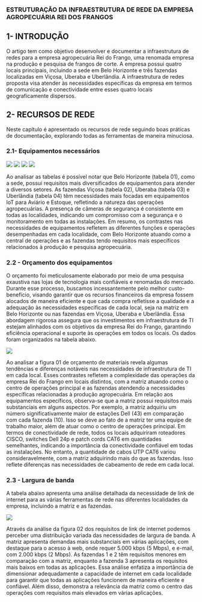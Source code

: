 ### ESTRUTURAÇÃO DA INFRAESTRUTURA DE REDE DA EMPRESA AGROPECUÁRIA REI DOS FRANGOS

## 1- INTRODUÇÃO

O artigo tem como objetivo desenvolver e documentar a infraestrutura de redes para a empresa agropecuária Rei do Frango, uma renomada empresa na produção e pesquisa de frangos de corte. A empresa possui quatro locais principais, incluindo a sede em Belo Horizonte e três fazendas localizadas em Viçosa, Uberaba e Uberlândia.
A infraestrutura de redes proposta visa atender às necessidades específicas da empresa em termos de comunicação e conectividade entre esses quatro locais geograficamente dispersos.

## 2- RECURSOS DE REDE

Neste capítulo é apresentado os recursos de rede seguindo boas práticas de documentação, explorando todas as ferramentas de maneira minuciosa.

### 2.1- Equipamentos necessários

<img src="https://github.com/ICEI-PUC-Minas-PMV-SI/pmv-si-2023-2-pe5-t2-gado_de_ouro/blob/main/img/tabela1.JPG">

<img src="https://github.com/ICEI-PUC-Minas-PMV-SI/pmv-si-2023-2-pe5-t2-gado_de_ouro/blob/main/img/tabela2.JPG">

<img src="https://github.com/ICEI-PUC-Minas-PMV-SI/pmv-si-2023-2-pe5-t2-gado_de_ouro/blob/main/img/tabela3.JPG">

<img src="https://github.com/ICEI-PUC-Minas-PMV-SI/pmv-si-2023-2-pe5-t2-gado_de_ouro/blob/main/img/tabela4.JPG">

Ao analisar as tabelas é possível notar que Belo Horizonte (tabela 01), como a sede, possui requisitos mais diversificados de equipamentos para atender a diversos setores.
As fazendas Viçosa (tabela 02), Uberaba (tabela 03) e Uberlândia (tabela 04) têm necessidades mais focadas em equipamentos IoT para Aviário e Estoque, refletindo a natureza das operações agropecuárias.
A presença de câmeras de segurança é consistente em todas as localidades, indicando um compromisso com a segurança e o monitoramento em todas as instalações.
Em resumo, os contrastes nas necessidades de equipamentos refletem as diferentes funções e operações desempenhadas em cada localidade, com Belo Horizonte atuando como a central de operações e as fazendas tendo requisitos mais específicos relacionados à produção e pesquisa agropecuária.
### 2.2 - Orçamento dos equipamentos

O orçamento foi meticulosamente elaborado por meio de uma pesquisa exaustiva nas lojas de tecnologia mais confiáveis e renomadas do mercado. Durante esse processo, buscamos incessantemente pelo melhor custo-benefício, visando garantir que os recursos financeiros da empresa fossem alocados de maneira eficiente e que cada compra refletisse a qualidade e a adequação às necessidades específicas de cada local, seja na matriz em Belo Horizonte ou nas fazendas em Viçosa, Uberaba e Uberlândia. Essa abordagem rigorosa assegura que os investimentos em infraestrutura de TI estejam alinhados com os objetivos da empresa Rei do Frango, garantindo eficiência operacional e suporte às operações em todos os locais. Os dados foram organizados na tabela abaixo.

<img src="https://github.com/ICEI-PUC-Minas-PMV-SI/pmv-si-2023-2-pe5-t2-gado_de_ouro/blob/main/img/orcamento.JPG">

Ao analisar a figura 01 de orçamento de materiais revela algumas tendências e diferenças notáveis nas necessidades de infraestrutura de TI em cada local. Esses contrastes refletem a complexidade das operações da empresa Rei do Frango em locais distintos, com a matriz atuando como o centro de operações principal e as fazendas atendendo a necessidades específicas relacionadas à produção agropecuária.
	Em relação aos equipamentos específicos, observa-se que a matriz possui requisitos mais substanciais em alguns aspectos. Por exemplo, a matriz adquiriu um número significativamente maior de estações Dell (43) em comparação com cada fazenda (10). Isso se deve ao fato de a matriz ter uma equipe de trabalho maior, além de atuar como o centro de operações principal.
	Em termos de conectividade de rede, todos os locais adquiriram roteadores CISCO, switches Dell 24p e patch cords CAT6 em quantidades semelhantes, indicando a importância da conectividade confiável em todas as instalações.
No entanto, a quantidade de cabos UTP CAT6 variou consideravelmente, com a matriz adquirindo mais do que as fazendas. Isso reflete diferenças nas necessidades de cabeamento de rede em cada local.

### 2.3 - Largura de banda

A tabela abaixo apresenta uma análise detalhada da necessidade de link de internet para as várias ferramentas de rede nas diferentes localidades da empresa, incluindo a matriz e as fazendas. 

 <img src="https://github.com/ICEI-PUC-Minas-PMV-SI/pmv-si-2023-2-pe5-t2-gado_de_ouro/blob/main/img/banda.JPG">

 Através da análise da figura 02 dos requisitos de link de internet podemos perceber uma distribuição variada das necessidades de largura de banda. A matriz apresenta demandas mais substanciais em várias aplicações, com destaque para o acesso à web, onde requer 5.000 kbps (5 Mbps), e e-mail, com 2.000 kbps (2 Mbps). As fazendas 1 e 2 têm requisitos menores em comparação com a matriz, enquanto a fazenda 3 apresenta os requisitos mais baixos em todas as aplicações.
Essa análise enfatiza a importância de dimensionar adequadamente a capacidade de internet em cada localidade para garantir que todas as aplicações funcionem de maneira eficiente e confiável. Além disso, demonstra a relevância da matriz como o centro das operações com requisitos mais elevados em várias aplicações.


